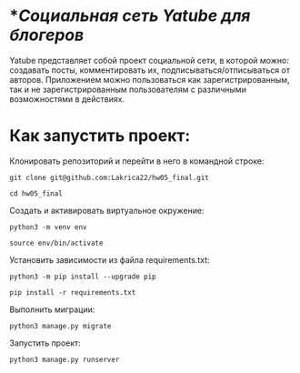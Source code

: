 # **Социальная сеть Yatube для блогеров*
Yatube представляет собой проект социальной сети, в которой можно: создавать посты, комментировать их, подписываться/отписываться от авторов.
Приложением можно пользоваться как зарегистрированным, так и не зарегистрированным пользователям с различными возможностями в действиях.

# **Как запустить проект:**

Клонировать репозиторий и перейти в него в командной строке:
```
git clone git@github.com:Lakrica22/hw05_final.git
```
```
cd hw05_final
```
Cоздать и активировать виртуальное окружение:
```
python3 -m venv env
```
```
source env/bin/activate
```
Установить зависимости из файла requirements.txt:
```
python3 -m pip install --upgrade pip
```
```
pip install -r requirements.txt
```
Выполнить миграции:
```
python3 manage.py migrate
```
Запустить проект:
```
python3 manage.py runserver
```

